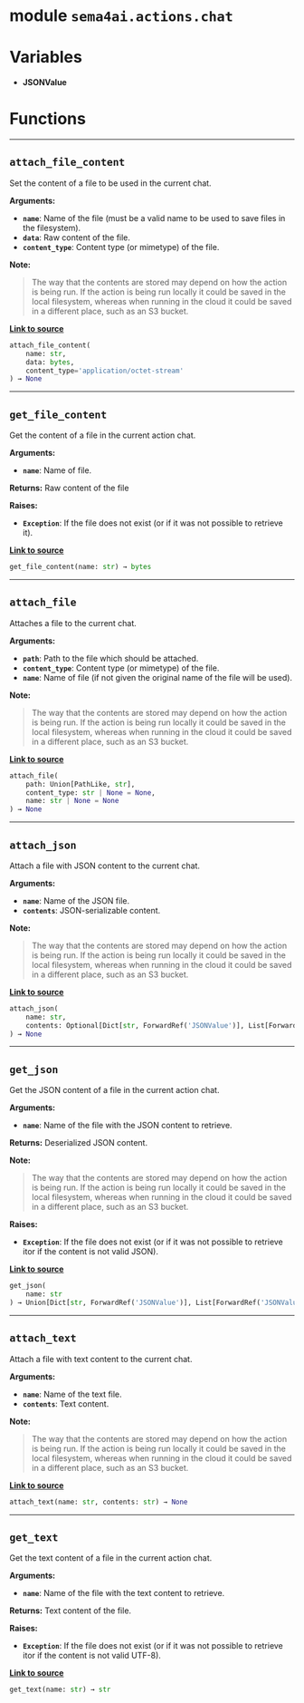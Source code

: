 <!-- markdownlint-disable -->

# module `sema4ai.actions.chat`

# Variables

- **JSONValue**

# Functions

______________________________________________________________________

## `attach_file_content`

Set the content of a file to be used in the current chat.

**Arguments:**

- <b>`name`</b>:  Name of the file (must be a valid name to be used to save files in the filesystem).
- <b>`data`</b>:  Raw content of the file.
- <b>`content_type`</b>:  Content type (or mimetype) of the file.

**Note:**

> The way that the contents are stored may depend on how the action is being run. If the action is being run locally it could be saved in the local filesystem, whereas when running in the cloud it could be saved in a different place, such as an S3 bucket.

[**Link to source**](https://github.com/sema4ai/actions/tree/master/actions/src/sema4ai/actions/chat/__init__.py#L112)

```python
attach_file_content(
    name: str,
    data: bytes,
    content_type='application/octet-stream'
) → None
```

______________________________________________________________________

## `get_file_content`

Get the content of a file in the current action chat.

**Arguments:**

- <b>`name`</b>:  Name of file.

**Returns:**
Raw content of the file

**Raises:**

- <b>`Exception`</b>:  If the file does not exist (or if it was not possible to retrieve it).

[**Link to source**](https://github.com/sema4ai/actions/tree/master/actions/src/sema4ai/actions/chat/__init__.py#L142)

```python
get_file_content(name: str) → bytes
```

______________________________________________________________________

## `attach_file`

Attaches a file to the current chat.

**Arguments:**

- <b>`path`</b>:  Path to the file which should be attached.
- <b>`content_type`</b>:  Content type (or mimetype) of the file.
- <b>`name`</b>:  Name of file (if not given the original name of the file will be used).

**Note:**

> The way that the contents are stored may depend on how the action is being run. If the action is being run locally it could be saved in the local filesystem, whereas when running in the cloud it could be saved in a different place, such as an S3 bucket.

[**Link to source**](https://github.com/sema4ai/actions/tree/master/actions/src/sema4ai/actions/chat/__init__.py#L158)

```python
attach_file(
    path: Union[PathLike, str],
    content_type: str | None = None,
    name: str | None = None
) → None
```

______________________________________________________________________

## `attach_json`

Attach a file with JSON content to the current chat.

**Arguments:**

- <b>`name`</b>:  Name of the JSON file.
- <b>`contents`</b>:  JSON-serializable content.

**Note:**

> The way that the contents are stored may depend on how the action is being run. If the action is being run locally it could be saved in the local filesystem, whereas when running in the cloud it could be saved in a different place, such as an S3 bucket.

[**Link to source**](https://github.com/sema4ai/actions/tree/master/actions/src/sema4ai/actions/chat/__init__.py#L220)

```python
attach_json(
    name: str,
    contents: Optional[Dict[str, ForwardRef('JSONValue')], List[ForwardRef('JSONValue')], str, int, float, bool]
) → None
```

______________________________________________________________________

## `get_json`

Get the JSON content of a file in the current action chat.

**Arguments:**

- <b>`name`</b>:  Name of the file with the JSON content to retrieve.

**Returns:**
Deserialized JSON content.

**Note:**

> The way that the contents are stored may depend on how the action is being run. If the action is being run locally it could be saved in the local filesystem, whereas when running in the cloud it could be saved in a different place, such as an S3 bucket.

**Raises:**

- <b>`Exception`</b>:  If the file does not exist (or if it was not possible to retrieve itor if the content is not valid JSON).

[**Link to source**](https://github.com/sema4ai/actions/tree/master/actions/src/sema4ai/actions/chat/__init__.py#L240)

```python
get_json(
    name: str
) → Union[Dict[str, ForwardRef('JSONValue')], List[ForwardRef('JSONValue')], str, int, float, bool, NoneType]
```

______________________________________________________________________

## `attach_text`

Attach a file with text content to the current chat.

**Arguments:**

- <b>`name`</b>:  Name of the text file.
- <b>`contents`</b>:  Text content.

**Note:**

> The way that the contents are stored may depend on how the action is being run. If the action is being run locally it could be saved in the local filesystem, whereas when running in the cloud it could be saved in a different place, such as an S3 bucket.

[**Link to source**](https://github.com/sema4ai/actions/tree/master/actions/src/sema4ai/actions/chat/__init__.py#L266)

```python
attach_text(name: str, contents: str) → None
```

______________________________________________________________________

## `get_text`

Get the text content of a file in the current action chat.

**Arguments:**

- <b>`name`</b>:  Name of the file with the text content to retrieve.

**Returns:**
Text content of the file.

**Raises:**

- <b>`Exception`</b>:  If the file does not exist (or if it was not possible to retrieve itor if the content is not valid UTF-8).

[**Link to source**](https://github.com/sema4ai/actions/tree/master/actions/src/sema4ai/actions/chat/__init__.py#L283)

```python
get_text(name: str) → str
```
